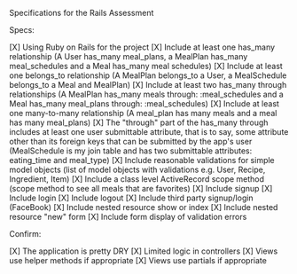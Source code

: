 Specifications for the Rails Assessment

Specs:

[X] Using Ruby on Rails for the project
[X] Include at least one has_many relationship (A User has_many meal_plans, a MealPlan has_many meal_schedules and a Meal has_many meal schedules)
[X] Include at least one belongs_to relationship (A MealPlan belongs_to a User, a MealSchedule belongs_to a Meal and MealPlan)
[X] Include at least two has_many through relationships (A MealPlan has_many meals through: :meal_schedules and a Meal has_many meal_plans through: :meal_schedules)
[X] Include at least one many-to-many relationship (A meal_plan has many meals and a meal has many meal_plans)
[X] The "through" part of the has_many through includes at least one user submittable attribute, that is to say, some attribute other than its foreign keys that can be submitted by the app's user (MealSchedule is my join table and has two submittable attributes: eating_time and meal_type)
[X] Include reasonable validations for simple model objects (list of model objects with validations e.g. User, Recipe, Ingredient, Item)
[X] Include a class level ActiveRecord scope method (scope method to see all meals that are favorites)
[X] Include signup
[X] Include login
[X] Include logout
[X] Include third party signup/login (FaceBook)
[X] Include nested resource show or index
[X] Include nested resource "new" form
[X] Include form display of validation errors

Confirm:

[X] The application is pretty DRY
[X] Limited logic in controllers
[X] Views use helper methods if appropriate
[X] Views use partials if appropriate

